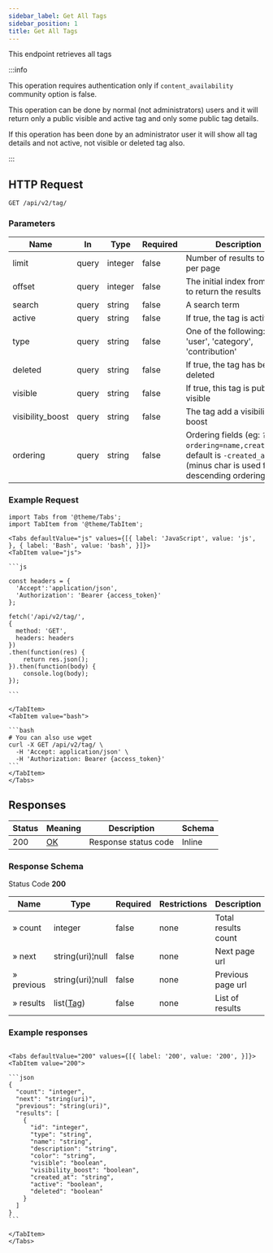 ```yaml
---
sidebar_label: Get All Tags
sidebar_position: 1
title: Get All Tags
---
```


This endpoint retrieves all tags

:::info

This operation requires authentication only if `content_availability` community option is false.

This operation can be done by normal (not administrators) users and it will return only a public visible and active tag and only some public tag details.

If this operation has been done by an administrator user it will show all tag details and not active, not visible or deleted tag also.

:::

## HTTP Request

`GET /api/v2/tag/`

### Parameters

| Name             | In    | Type    | Required | Description                                                                                                              |
|------------------|-------|---------|----------|--------------------------------------------------------------------------------------------------------------------------|
| limit            | query | integer | false    | Number of results to return per page                                                                                     |
| offset           | query | integer | false    | The initial index from which to return the results                                                                       |
| search           | query | string  | false    | A search term                                                                                                            |
| active           | query | string  | false    | If true, the tag is active                                                                                               |
| type             | query | string  | false    | One of the following: 'user', 'category', 'contribution'                                                                 |
| deleted          | query | string  | false    | If true, the tag has been deleted                                                                                        |
| visible          | query | string  | false    | If true, this tag is publicly visible                                                                                    |
| visibility_boost | query | string  | false    | The tag add a visibility boost                                                                                           |
| ordering         | query | string  | false    | Ordering fields (eg: `?ordering=name,created_at`), default is `-created_at` (minus char is used for descending ordering) |

### Example Request

````mdx-code-block
import Tabs from '@theme/Tabs';
import TabItem from '@theme/TabItem';

<Tabs defaultValue="js" values={[{ label: 'JavaScript', value: 'js', }, { label: 'Bash', value: 'bash', }]}>
<TabItem value="js">

```js

const headers = {
  'Accept':'application/json',
  'Authorization': 'Bearer {access_token}'
};

fetch('/api/v2/tag/',
{
  method: 'GET',
  headers: headers
})
.then(function(res) {
    return res.json();
}).then(function(body) {
    console.log(body);
});

```

</TabItem>
<TabItem value="bash">

```bash
# You can also use wget
curl -X GET /api/v2/tag/ \
  -H 'Accept: application/json' \
  -H 'Authorization: Bearer {access_token}'
```
</TabItem>
</Tabs>
````

## Responses

| Status | Meaning                                                 | Description          | Schema |
|--------|---------------------------------------------------------|----------------------|--------|
| 200    | [OK](https://tools.ietf.org/html/rfc7231#section-6.3.1) | Response status code | Inline | 

### Response Schema

Status Code **200**

| Name       | Type                                           | Required | Restrictions | Description         |
|------------|------------------------------------------------|----------|--------------|---------------------|
| » count    | integer                                        | false    | none         | Total results count |
| » next     | string(uri)¦null                               | false    | none         | Next page url       |
| » previous | string(uri)¦null                               | false    | none         | Previous page url   |
| » results  | list([Tag](/docs/apireference/v2/schemas/tag)) | false    | none         | List of results     |

### Example responses


````mdx-code-block

<Tabs defaultValue="200" values={[{ label: '200', value: '200', }]}>
<TabItem value="200">

```json
{
  "count": "integer",
  "next": "string(uri)",
  "previous": "string(uri)",
  "results": [
    {
      "id": "integer",
      "type": "string",      
      "name": "string",      
      "description": "string",
      "color": "string",
      "visible": "boolean",
      "visibility_boost": "boolean",
      "created_at": "string",
      "active": "boolean",
      "deleted": "boolean"
    }
  ]
}
```

</TabItem>
</Tabs>
````




